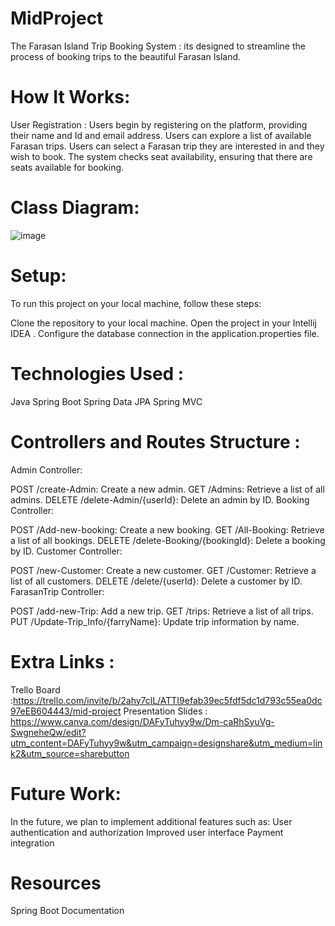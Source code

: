 # MidProject
The Farasan Island Trip Booking System :
its designed to streamline the process of booking trips to the beautiful Farasan Island.

# How It Works:
User Registration :
Users begin by registering on the platform, providing their name and Id
and email address.
Users can explore a list of available Farasan trips.
Users can select a Farasan trip they are interested in and they wish to book.
The system checks seat availability, ensuring that there are seats available for booking.
# Class Diagram:
![image](https://github.com/Manar-20/MidProject/assets/111026905/4fcb99b6-d83b-4e63-9e1a-c4b14f43d6bf)

# Setup:
To run this project on your local machine, follow these steps:

Clone the repository to your local machine.
Open the project in your Intellij IDEA .
Configure the database connection in the application.properties file.
# Technologies Used :
Java
Spring Boot
Spring Data JPA
Spring MVC

# Controllers and Routes Structure :
Admin Controller:

POST /create-Admin: Create a new admin.
GET /Admins: Retrieve a list of all admins.
DELETE /delete-Admin/{userId}: Delete an admin by ID.
Booking Controller:

POST /Add-new-booking: Create a new booking.
GET /All-Booking: Retrieve a list of all bookings.
DELETE /delete-Booking/{bookingId}: Delete a booking by ID.
Customer Controller:

POST /new-Customer: Create a new customer.
GET /Customer: Retrieve a list of all customers.
DELETE /delete/{userId}: Delete a customer by ID.
FarasanTrip Controller:

POST /add-new-Trip: Add a new trip.
GET /trips: Retrieve a list of all trips.
PUT /Update-Trip_Info/{farryName}: Update trip information by name.

# Extra Links :
Trello Board :https://trello.com/invite/b/2ahy7clL/ATTI9efab39ec5fdf5dc1d793c55ea0dc97eEB604443/mid-project
Presentation Slides : https://www.canva.com/design/DAFyTuhyy9w/Dm-caRhSyuVg-SwgneheQw/edit?utm_content=DAFyTuhyy9w&utm_campaign=designshare&utm_medium=link2&utm_source=sharebutton
# Future Work:
In the future, we plan to implement additional features such as:
User authentication and authorization
Improved user interface
Payment integration

# Resources
Spring Boot Documentation




